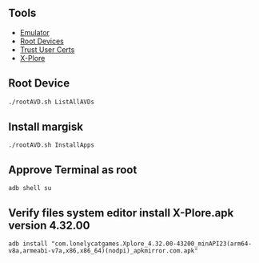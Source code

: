 ## Tools
- [Emulator](https://developer.android.com/studio)
- [Root Devices](https://github.com/newbit1/rootAVD)
- [Trust User Certs](https://github.com/NVISOsecurity/MagiskTrustUserCerts)
- [X-Plore](https://www.apkmirror.com/apk/lonely-cat-games/x-plore-file-manager/x-plore-file-manager-4-32-00-release/x-plore-file-manager-4-32-00-android-apk-download/)

## Root Device
```bash
./rootAVD.sh ListAllAVDs
```

## Install margisk
```shell
./rootAVD.sh InstallApps
```

## Approve Terminal as root
```shell
adb shell su
```

## Verify files system editor install X-Plore.apk version 4.32.00
```shell
adb install "com.lonelycatgames.Xplore_4.32.00-43200_minAPI23(arm64-v8a,armeabi-v7a,x86,x86_64)(nodpi)_apkmirror.com.apk"
```